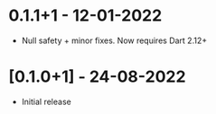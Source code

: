 # 0.1.1+1 - 12-01-2022

* Null safety + minor fixes. Now requires Dart 2.12+

# [0.1.0+1] - 24-08-2022

* Initial release
